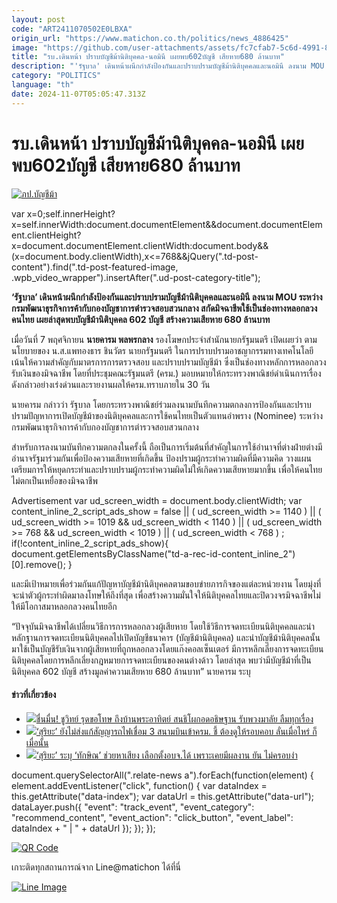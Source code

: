 ```yaml
---
layout: post
code: "ART2411070502E0LBXA"
origin_url: "https://www.matichon.co.th/politics/news_4886425"
image: "https://github.com/user-attachments/assets/fc7cfab7-5c6d-4991-8c0b-ddf14545904f"
title: "รบ.เดินหน้า ปราบบัญชีม้านิติบุคคล-นอมินี เผยพบ602บัญชี เสียหาย680 ล้านบาท"
description: "'รัฐบาล' เดินหน้าผนึกกำลังป้องกันและปราบปรามบัญชีม้านิติบุคคลและนอมินี ลงนาม MOU ระหว่างกรมพัฒนาธุรกิจการค้ากับกองบัญชาการตำรวจสอบสวนกลาง"
category: "POLITICS"
language: "th"
date: 2024-11-07T05:05:47.313Z
---
```


# รบ.เดินหน้า ปราบบัญชีม้านิติบุคคล-นอมินี เผยพบ602บัญชี เสียหาย680 ล้านบาท

[![](https://www.matichon.co.th/wp-content/uploads/2024/11/ภป.บัญชีม้า.jpg "ภป.บัญชีม้า")](https://www.matichon.co.th/wp-content/uploads/2024/11/ภป.บัญชีม้า.jpg)

var x=0;self.innerHeight?x=self.innerWidth:document.documentElement&&document.documentElement.clientHeight?x=document.documentElement.clientWidth:document.body&&(x=document.body.clientWidth),x<=768&&jQuery(".td-post-content").find(".td-post-featured-image, .wpb\_video\_wrapper").insertAfter(".ud-post-category-title");

**‘รัฐบาล’ เดินหน้าผนึกกำลังป้องกันและปราบปรามบัญชีม้านิติบุคคลและนอมินี ลงนาม MOU ระหว่างกรมพัฒนาธุรกิจการค้ากับกองบัญชาการตำรวจสอบสวนกลาง สกัดมิจฉาชีพใช้เป็นช่องทางหลอกลวงคนไทย เผยล่าสุดพบบัญชีม้านิติบุคคล 602 บัญชี สร้างความเสียหาย 680 ล้านบาท**

เมื่อวันที่ 7 พฤศจิกายน **นายคารม พลพรกลาง** รองโฆษกประจำสำนักนายกรัฐมนตรี เปิดเผยว่า ตามนโยบายของ น.ส.แพทองธาร ชินวัตร นายกรัฐมนตรี ในการปราบปรามอาชญากรรมทางเทคโนโลยีเน้นให้ความสำคัญกับมาตรการการตรวจสอบ และปราบปรามบัญชีม้า ซึ่งเป็นช่องทางหลักการหลอกลวงรับเงินของมิจฉาชีพ โดยที่ประชุมคณะรัฐมนตรี (ครม.) มอบหมายให้กระทรวงพาณิชย์ดำเนินการเรื่องดังกล่าวอย่างเร่งด่วนและรายงานผลให้ครม.ทราบภายใน 30 วัน

นายคารม กล่าวว่า รัฐบาล โดยกระทรวงพาณิชย์ร่วมลงนามบันทึกความตกลงการป้องกันและปราบปรามปัญหาการเปิดบัญชีม้าของนิติบุคคลและการใช้คนไทยเป็นตัวแทนอำพราง (Nominee) ระหว่างกรมพัฒนาธุรกิจการค้ากับกองบัญชาการตำรวจสอบสวนกลาง

สำหรับการลงนามบันทึกความตกลงในครั้งนี้ ถือเป็นการเริ่มต้นที่สำคัญในการใช้อำนาจที่ต่างฝ่ายต่างมีอำนาจรัฐมาร่วมกันเพื่อป้องความเสียหายที่เกิดขึ้น ป้องปรามผู้กระทำความผิดที่มีความคิด วางแผน เตรียมการให้หยุดกระทำและปราบปรามผู้กระทำความผิดไม่ให้เกิดความเสียหายมากขึ้น เพื่อให้คนไทยไม่ตกเป็นเหยื่อของมิจฉาชีพ

Advertisement var ud\_screen\_width = document.body.clientWidth; var content\_inline\_2\_script\_ads\_show = false || ( ud\_screen\_width >= 1140 ) || ( ud\_screen\_width >= 1019 && ud\_screen\_width < 1140 ) || ( ud\_screen\_width >= 768 && ud\_screen\_width < 1019 ) || ( ud\_screen\_width < 768 ) ; if(!content\_inline\_2\_script\_ads\_show){ document.getElementsByClassName("td-a-rec-id-content\_inline\_2")\[0\].remove(); }

และมีเป้าหมายเพื่อร่วมกันแก้ปัญหาบัญชีม้านิติบุคคลตามขอบข่ายภารกิจของแต่ละหน่วยงาน โดยมุ่งที่จะนำตัวผู้กระทำผิดมาลงโทษให้ถึงที่สุด เพื่อสร้างความมั่นใจให้นิติบุคคลไทยและปิดวงจรมิจฉาชีพไม่ให้มีโอกาสมาหลอกลวงคนไทยอีก

“ปัจจุบันมิจฉาชีพได้เปลี่ยนวิธีการการหลอกลวงผู้เสียหาย โดยใช้วิธีการจดทะเบียนนิติบุคคลและนำหลักฐานการจดทะเบียนนิติบุคคลไปเปิดบัญชีธนาคาร (บัญชีม้านิติบุคคล) และนำบัญชีม้านิติบุคคลนั้น มาใช้เป็นบัญชีรับเงินจากผู้เสียหายที่ถูกหลอกลวงโดยแก๊งคอลเซ็นเตอร์ มีการหลีกเลี่ยงการจดทะเบียนนิติบุคคลโดยการหลีกเลี่ยงกฎหมายการจดทะเบียนของคนต่างด้าว โดยล่าสุด พบว่ามีบัญชีม้าที่เป็นนิติบุคคล 602 บัญชี สร้างมูลค่าความเสียหาย 680 ล้านบาท” นายคารม ระบุ

#### ข่าวที่เกี่ยวข้อง

*   [![](https://www.matichon.co.th/wp-content/uploads/2024/11/S__50634-1.jpg)ชื่นมื่น! ชูวิทย์ รุดขอโทษ ถึงบ้านพระอาทิตย์ สนธิโผกอดอธิษฐาน รับพวงมาลัย ลืมทุกเรื่อง](https://www.matichon.co.th/politics/news_4886422) 
*   [![](https://www.matichon.co.th/wp-content/uploads/2024/11/hi728.jpg)‘สุริยะ’ ยังไม่ส่งแก้สัญญารถไฟเชื่อม 3 สนามบินเข้าครม. ชี้ ต้องดูให้รอบคอบ ลั่นเมื่อไหร่ ก็เมื่อนั้น](https://www.matichon.co.th/politics/news_4886399)
*   [![](https://www.matichon.co.th/wp-content/uploads/2024/11/su728-1.jpg)‘สุริยะ’ ระบุ ‘ทักษิณ’ ช่วยหาเสียง เลือกตั้งอบจ.ได้ เพราะเคยมีผลงาน ยัน ไม่ครอบงำ](https://www.matichon.co.th/politics/news_4886366)

document.querySelectorAll(".relate-news a").forEach(function(element) { element.addEventListener("click", function() { var dataIndex = this.getAttribute("data-index"); var dataUrl = this.getAttribute("data-url"); dataLayer.push({ "event": "track\_event", "event\_category": "recommend\_content", "event\_action": "click\_button", "event\_label": dataIndex + " | " + dataUrl }); }); });

[![QR Code](https://www.matichon.co.th/wp-content/uploads/2023/07/wob1371z.jpg)](https://lin.ee/ht0nDxX)

เกาะติดทุกสถานการณ์จาก Line@matichon ได้ที่นี่

[![Line Image](https://www.matichon.co.th/wp-content/uploads/2023/07/th.png)](https://lin.ee/ht0nDxX)